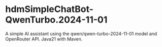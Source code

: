 # hdmSimpleChatBot-QwenTurbo.2024-11-01
A simple AI assistant using the qwen/qwen-turbo-2024-11-01 model and OpenRouter API. Java21 with Maven.
